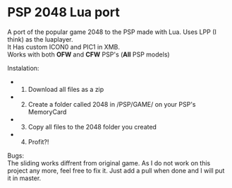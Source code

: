 PSP 2048 Lua port
=================

A port of the popular game 2048 to the PSP made with Lua. Uses LPP (I think) as the luaplayer.<br>
It Has custom ICON0 and PIC1 in XMB.<br>
Works with both <b>OFW</b> and <b>CFW</b> PSP's (<b>All</b> PSP models)<br>


Instalation:<br>
- 1. Download all files as a zip<br>
- 2. Create a folder called 2048 in /PSP/GAME/ on your PSP's MemoryCard<br>
- 3. Copy all files to the 2048 folder you created<br>
- 4. Profit?!<br>

Bugs:<br>
The sliding works diffrent from original game. As I do not work on this project any more, feel free to fix it. Just add a pull when done and I will put it in master.
